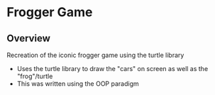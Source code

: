 Frogger Game
=========================================

Overview
-----------------------------------------
Recreation of the iconic frogger game using the turtle library

- Uses the turtle library to draw the "cars" on screen as well as the "frog"/turtle
- This was written using the OOP paradigm